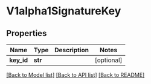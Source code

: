 # V1alpha1SignatureKey

## Properties
Name | Type | Description | Notes
------------ | ------------- | ------------- | -------------
**key_id** | **str** |  | [optional] 

[[Back to Model list]](../README.md#documentation-for-models) [[Back to API list]](../README.md#documentation-for-api-endpoints) [[Back to README]](../README.md)


